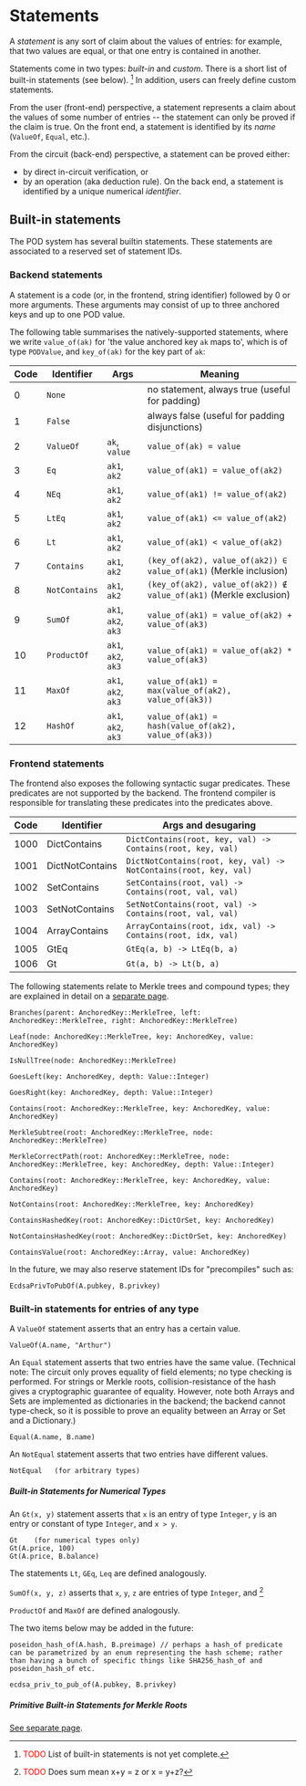 # Statements

A _statement_ is any sort of claim about the values of entries: for example, that two values are equal, or that one entry is contained in another.

Statements come in two types: _built-in_ and _custom_.  There is a short list of built-in statements (see below). [^builtin]
In addition, users can freely define custom statements.

From the user (front-end) perspective, a statement represents a claim about the values of some number of entries -- the statement can only be proved if the claim is true.  On the front end, a statement is identified by its _name_ (`ValueOf`, `Equal`, etc.).

From the circuit (back-end) perspective, a statement can be proved either:
- by direct in-circuit verification, or
- by an operation (aka deduction rule).
On the back end, a statement is identified by a unique numerical _identifier_.

## Built-in statements

The POD system has several builtin statements. These statements are associated to a reserved set of statement IDs.

### Backend statements

A statement is a code (or, in the frontend, string identifier) followed by 0 or more arguments. These arguments may consist of up to three anchored keys and up to one POD value.

The following table summarises the natively-supported statements, where we write `value_of(ak)` for 'the value anchored key `ak` maps to', which is of type `PODValue`, and `key_of(ak)` for the key part of `ak`:

| Code | Identifier    | Args                | Meaning                                                           |
|------|---------------|---------------------|-------------------------------------------------------------------|
| 0    | `None`        |                     | no statement, always true (useful for padding)                    |
| 1    | `False`       |                     | always false (useful for padding disjunctions)                    |
| 2    | `ValueOf`     | `ak`, `value`       | `value_of(ak) = value`                                            |
| 3    | `Eq`          | `ak1`, `ak2`        | `value_of(ak1) = value_of(ak2)`                                   |
| 4    | `NEq`         | `ak1`, `ak2`        | `value_of(ak1) != value_of(ak2)`                                  |
| 5    | `LtEq`          | `ak1`, `ak2`        | `value_of(ak1) <= value_of(ak2)`                                   |
| 6    | `Lt`         | `ak1`, `ak2`        | `value_of(ak1) < value_of(ak2)`                                  |
| 7    | `Contains`    | `ak1`, `ak2`        | `(key_of(ak2), value_of(ak2)) ∈ value_of(ak1)` (Merkle inclusion) |
| 8    | `NotContains` | `ak1`, `ak2`        | `(key_of(ak2), value_of(ak2)) ∉ value_of(ak1)` (Merkle exclusion) |
| 9    | `SumOf`       | `ak1`, `ak2`, `ak3` | `value_of(ak1) = value_of(ak2) + value_of(ak3)`                   |
| 10   | `ProductOf`   | `ak1`, `ak2`, `ak3` | `value_of(ak1) = value_of(ak2) * value_of(ak3)`                   |
| 11   | `MaxOf`       | `ak1`, `ak2`, `ak3` | `value_of(ak1) = max(value_of(ak2), value_of(ak3))`               |
| 12   | `HashOf`      | `ak1`, `ak2`, `ak3` | `value_of(ak1) = hash(value_of(ak2), value_of(ak3))`              |

### Frontend statements

The frontend also exposes the following syntactic sugar predicates.  These predicates are not supported by the backend.  The frontend compiler is responsible for translating these predicates into the predicates above.

| Code | Identifier    | Args and desugaring                | 
|------|---------------|---------------------|
| 1000 | DictContains | `DictContains(root, key, val) -> Contains(root, key, val)` |
| 1001 | DictNotContains | `DictNotContains(root, key, val) -> NotContains(root, key, val)` |
| 1002 | SetContains | `SetContains(root, val) -> Contains(root, val, val)` |
| 1003 | SetNotContains | `SetNotContains(root, val) -> Contains(root, val, val)` |
| 1004 | ArrayContains | `ArrayContains(root, idx, val) -> Contains(root, idx, val)` |
| 1005 | GtEq | `GtEq(a, b) -> LtEq(b, a)`|
| 1006 | Gt | `Gt(a, b) -> Lt(b, a)` |



The following statements relate to Merkle trees and compound types; they are explained in detail on a [separate page](./merklestatements.md).

```
Branches(parent: AnchoredKey::MerkleTree, left: AnchoredKey::MerkleTree, right: AnchoredKey::MerkleTree)

Leaf(node: AnchoredKey::MerkleTree, key: AnchoredKey, value: AnchoredKey)

IsNullTree(node: AnchoredKey::MerkleTree)

GoesLeft(key: AnchoredKey, depth: Value::Integer)

GoesRight(key: AnchoredKey, depth: Value::Integer)

Contains(root: AnchoredKey::MerkleTree, key: AnchoredKey, value: AnchoredKey)

MerkleSubtree(root: AnchoredKey::MerkleTree, node: AnchoredKey::MerkleTree)

MerkleCorrectPath(root: AnchoredKey::MerkleTree, node: AnchoredKey::MerkleTree, key: AnchoredKey, depth: Value::Integer)

Contains(root: AnchoredKey::MerkleTree, key: AnchoredKey, value: AnchoredKey)

NotContains(root: AnchoredKey::MerkleTree, key: AnchoredKey)

ContainsHashedKey(root: AnchoredKey::DictOrSet, key: AnchoredKey)

NotContainsHashedKey(root: AnchoredKey::DictOrSet, key: AnchoredKey)

ContainsValue(root: AnchoredKey::Array, value: AnchoredKey)
```


In the future, we may also reserve statement IDs for "precompiles" such as:
```
EcdsaPrivToPubOf(A.pubkey, B.privkey)
```

### Built-in statements for entries of any type

A ```ValueOf``` statement asserts that an entry has a certain value.
```
ValueOf(A.name, "Arthur") 
```

An ```Equal``` statement asserts that two entries have the same value.  (Technical note: The circuit only proves equality of field elements; no type checking is performed.  For strings or Merkle roots, collision-resistance of the hash gives a cryptographic guarantee of equality.  However, note both Arrays and Sets are implemented as dictionaries in the backend; the backend cannot type-check, so it is possible to prove an equality between an Array or Set and a Dictionary.)
```
Equal(A.name, B.name)
```

An ```NotEqual``` statement asserts that two entries have different values.
```
NotEqual   (for arbitrary types)
```

##### Built-in Statements for Numerical Types
An ```Gt(x, y)``` statement asserts that ```x``` is an entry of type ```Integer```, ```y``` is an entry or constant of type ```Integer```, and ```x > y```.
```
Gt    (for numerical types only)
Gt(A.price, 100)
Gt(A.price, B.balance)
```

The statements ```Lt```, ```GEq```, ```Leq``` are defined analogously.

```SumOf(x, y, z)``` asserts that ```x```, ```y```, ```z``` are entries of type ```Integer```, and [^fillsum]

```ProductOf``` and ```MaxOf``` are defined analogously.

The two items below may be added in the future:
```
poseidon_hash_of(A.hash, B.preimage) // perhaps a hash_of predicate can be parametrized by an enum representing the hash scheme; rather than having a bunch of specific things like SHA256_hash_of and poseidon_hash_of etc.
```

```
ecdsa_priv_to_pub_of(A.pubkey, B.privkey)
```

##### Primitive Built-in Statements for Merkle Roots

[See separate page](./merklestatements.md).



[^builtin]: <font color="red">TODO</font> List of built-in statements is not yet complete.

[^fillsum]: <font color="red">TODO</font> Does sum mean x+y = z or x = y+z?
